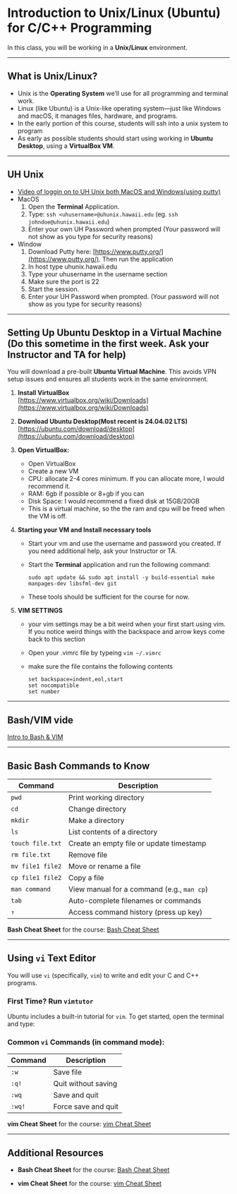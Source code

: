 # Introduction to Unix/Linux (Ubuntu) for C/C++ Programming

In this class, you will be working in a **Unix/Linux** environment. 

---

## What is Unix/Linux?

- Unix is the **Operating System** we’ll use for all programming and terminal work.
- Linux (like Ubuntu) is a Unix-like operating system—just like Windows and macOS, it manages files, hardware, and programs.
- In the early portion of this course, students will ssh into a unix system to program
- As early as possible students should start using working in **Ubuntu Desktop**, using a **VirtualBox VM**.

---
## UH Unix
- [Video of loggin on to UH Unix both MacOS and Windows(using putty)](https://drive.google.com/file/d/1S-SSow904T3TN9DGh_hGRiG4m-qkcx5b/view?usp=drive_link)
- MacOS
   1. Open the **Terminal** Application.
   2. Type: ```ssh <uhusername>@uhunix.hawaii.edu``` (eg. ```ssh johndoe@uhunix.hawaii.edu```)
   3. Enter your own UH Password when prompted (Your password will not show as you type for security reasons)
- Window
   1. Download Putty here: [https://www.putty.org/](https://www.putty.org/). Then run the application
   2. In host type uhunix.hawaii.edu
   3. Type your uhusername in the username section
   4. Make sure the port is 22
   5. Start the session.
   6. Enter your UH Password when prompted. (Your password will not show as you type for security reasons)

---
## Setting Up Ubuntu Desktop in a Virtual Machine (Do this sometime in the first week. Ask your Instructor and TA for help)

You will download a pre-built **Ubuntu Virtual Machine**. This avoids VPN setup issues and ensures all students work in the same environment.

1. **Install VirtualBox**  
   [https://www.virtualbox.org/wiki/Downloads](https://www.virtualbox.org/wiki/Downloads)

2. **Download Ubuntu Desktop(Most recent is 24.04.02 LTS)**  
   [https://ubuntu.com/download/desktop](https://ubuntu.com/download/desktop)

3. **Open VirtualBox:**
   - Open VirtualBox
   - Create a new VM
   - CPU: allocate 2-4 cores minimum. If you can allocate more, I would recommend it.
   - RAM: 6gb if possible or 8+gb if you can
   - Disk Space: I would recommend a fixed disk at 15GB/20GB
   - This is a virtual machine, so the the ram and cpu will be freed when the VM is off.
   
4. **Starting your VM and Install necessary tools**
   - Start your vm and use the username and password you created. If you need additional help, ask your Instructor or TA.
   - Start the **Terminal** application and run the following command:

     ```sudo apt update && sudo apt install -y build-essential make manpages-dev libsfml-dev git```
   
   - These tools should be sufficient for the course for now.
6. **VIM SETTINGS**
   - your vim settings may be a bit weird when your first start using vim. If you notice weird things with the backspace and arrow keys come back to this section
   - Open your .vimrc file by typeing ```vim ~/.vimrc```
   - make sure the file contains the following contents

     ```
     set backspace=indent,eol,start
     set nocompatible
     set number 
     ```

---
## Bash/VIM vide
[Intro to Bash & VIM](https://drive.google.com/file/d/1n4sVdBegET4n0ZKzsyrBvtb8vUj7B2r2/view?usp=sharing)

---

## Basic Bash Commands to Know

| Command | Description |
|--------|-------------|
| `pwd` | Print working directory |
| `cd` | Change directory |
| `mkdir` | Make a directory |
| `ls` | List contents of a directory |
| `touch file.txt` | Create an empty file or update timestamp |
| `rm file.txt` | Remove file |
| `mv file1 file2` | Move or rename a file |
| `cp file1 file2` | Copy a file |
| `man command` | View manual for a command (e.g., `man cp`) |
| `tab` | Auto-complete filenames or commands |
| `↑` | Access command history (press up key) |

**Bash Cheat Sheet** for the course: [Bash Cheat Sheet](../Handouts/BashCheatSheet.md)

---

## Using `vi` Text Editor

You will use `vi` (specifically, `vim`) to write and edit your C and C++ programs.

### First Time? Run `vimtutor`

Ubuntu includes a built-in tutorial for `vim`. To get started, open the terminal and type:


### Common `vi` Commands (in **command mode**):

| Command | Description |
|---------|-------------|
| `:w` | Save file |
| `:q!` | Quit without saving |
| `:wq` | Save and quit |
| `:wq!` | Force save and quit |

**vim Cheat Sheet** for the course: [vim Cheat Sheet](../Handouts/viCheatSheet.md)

---

## Additional Resources


- **Bash Cheat Sheet** for the course: [Bash Cheat Sheet](../Handouts/BashCheatSheet.md)

- **vim Cheat Sheet** for the course: [vim Cheat Sheet](../Handouts/viCheatSheet.md)

